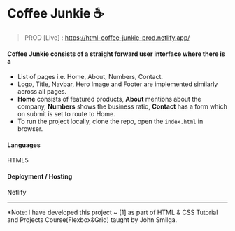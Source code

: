 # Coffee Junkie ☕
> PROD [Live] : https://html-coffee-junkie-prod.netlify.app/

#### Coffee Junkie consists of a straight forward user interface where there is a 
- List of pages i.e. Home, About, Numbers, Contact.
- Logo, Title, Navbar, Hero Image and Footer are implemented similarly across all pages.
- **Home** consists of featured products, **About** mentions about the company, **Numbers** shows the business ratio, **Contact** has a form which on submit is set to route to Home.
- To run the project locally, clone the repo, open the `index.html` in browser.

#### Languages 
HTML5

#### Deployment / Hosting
Netlify

---

*Note: I have developed this project ~ [1] as part of HTML & CSS Tutorial and Projects Course(Flexbox&Grid) taught by John Smilga.

